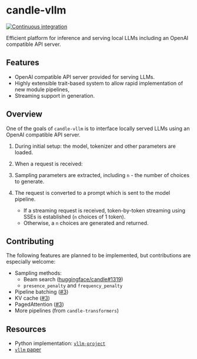# candle-vllm
[![Continuous integration](https://github.com/EricLBuehler/candle-vllm/actions/workflows/ci.yml/badge.svg)](https://github.com/EricLBuehler/candle-vllm/actions/workflows/ci.yml)

Efficient platform for inference and serving local LLMs including an OpenAI compatible API server.

## Features
- OpenAI compatible API server provided for serving LLMs.
- Highly extensible trait-based system to allow rapid implementation of new module pipelines,
- Streaming support in generation.

## Overview
One of the goals of `candle-vllm` is to interface locally served LLMs using an OpenAI compatible API server.

1) During initial setup: the model, tokenizer and other parameters are loaded.

2) When a request is received:
  1) Sampling parameters are extracted, including `n` - the number of choices to generate.
  2) The request is converted to a prompt which is sent to the model pipeline.
      - If a streaming request is received, token-by-token streaming using SSEs is established (`n` choices of 1 token).
      - Otherwise, a `n` choices are generated and returned.

## Contributing
The following features are planned to be implemented, but contributions are especially welcome:
- Sampling methods:
  - Beam search ([huggingface/candle#1319](https://github.com/huggingface/candle/issues/1319))
  - `presence_penalty` and `frequency_penalty`
- Pipeline batching ([#3](https://github.com/EricLBuehler/candle-vllm/issues/3))
- KV cache ([#3](https://github.com/EricLBuehler/candle-vllm/issues/3))
- PagedAttention ([#3](https://github.com/EricLBuehler/candle-vllm/issues/3))
- More pipelines (from `candle-transformers`)

## Resources
- Python implementation: [`vllm-project`](https://github.com/vllm-project/vllm)
- [`vllm` paper](https://arxiv.org/abs/2309.06180)

